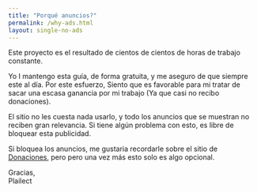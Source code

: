 ```yaml
---
title: "Porqué anuncios?"
permalink: /why-ads.html
layout: single-no-ads
---
```


Este proyecto es el resultado de cientos de cientos de horas de trabajo constante.

Yo 
I mantengo esta guía, de forma gratuita, y me aseguro de que siempre este al día. Por este esfuerzo, Siento que es favorable para mi tratar de sacar una escasa ganancia por mi trabajo (Ya que casi no recibo donaciones).

El sitio no les cuesta nada usarlo, y todo los anuncios que se muestran no reciben gran relevancia. Si tiene algún problema con esto, es libre de bloquear esta publicidad.

Si bloquea los anuncios, me gustaria recordarle sobre el sitio de [Donaciones](donations), pero pero una vez más esto solo es algo opcional.

Gracias,<br>
Plailect
